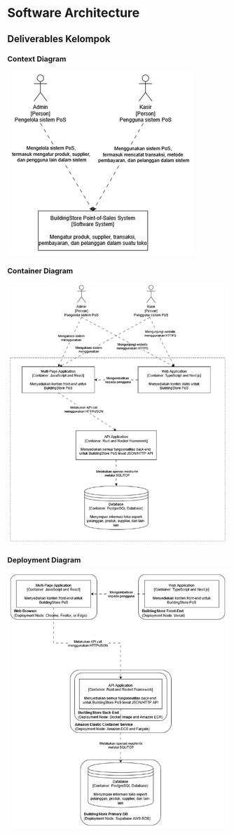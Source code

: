 # Software Architecture

## Deliverables Kelompok

### Context Diagram
![](diagram/ContextDiagram.png)
### Container Diagram
![](diagram/ContainerDiagram.png)
### Deployment Diagram
![](diagram/DeploymentDiagram.png)